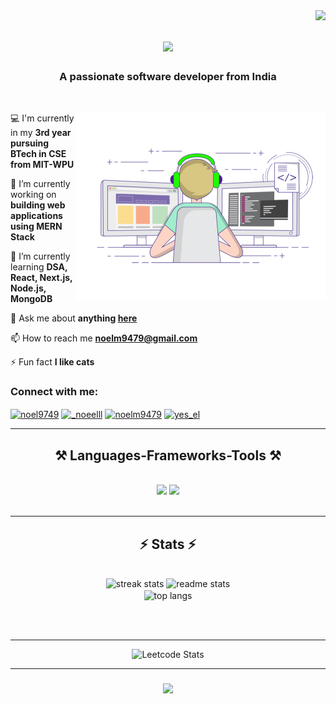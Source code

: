 <img align="right" src="https://visitor-badge.laobi.icu/badge?page_id=NoelMascarenhas.NoelMascarenhas" />

<h1 align="center">
    <img src="https://readme-typing-svg.herokuapp.com/?font=Righteous&size=35&center=true&vCenter=true&width=500&height=70&duration=4000&lines=Hi+There!+👋;+I'm+Noel+Mascarenhas!;" />
</h1>

<h3 align="center">A passionate software developer from India </h3>
<br/>

<div align="left">
    <img align="right" alt="Coding" width="400" src="https://raw.githubusercontent.com/devSouvik/devSouvik/master/gif3.gif">

 💻 I'm currently in my **3rd year pursuing BTech in CSE from MIT-WPU**
 
 🔭 I’m currently working on **building web applications using MERN Stack**
 
 🌱 I’m currently learning **DSA, React, Next.js, Node.js, MongoDB**

 💬 Ask me about **anything [here](https://github.com/NoelMascarenhas/NoelMascarenhas/issues)**

 📫 How to reach me **noelm9479@gmail.com**

 ⚡ Fun fact **I like cats**
 
 </div>

<h3 align="left">Connect with me:</h3>
<p align="left">
<a href="https://twitter.com/noel9749" target="blank"><img align="center" src="https://raw.githubusercontent.com/rahuldkjain/github-profile-readme-generator/master/src/images/icons/Social/twitter.svg" alt="noel9749" height="30" width="40" /></a>
<a href="https://instagram.com/_noeelll" target="blank"><img align="center" src="https://raw.githubusercontent.com/rahuldkjain/github-profile-readme-generator/master/src/images/icons/Social/instagram.svg" alt="_noeelll" height="30" width="40" /></a>
<a href="https://www.hackerrank.com/noelm9479" target="blank"><img align="center" src="https://raw.githubusercontent.com/rahuldkjain/github-profile-readme-generator/master/src/images/icons/Social/hackerrank.svg" alt="noelm9479" height="30" width="40" /></a>
<a href="https://www.leetcode.com/yes_el" target="blank"><img align="center" src="https://raw.githubusercontent.com/rahuldkjain/github-profile-readme-generator/master/src/images/icons/Social/leet-code.svg" alt="yes_el" height="30" width="40" /></a>
</p>

 <hr/>
 
<h2 align="center">⚒️ Languages-Frameworks-Tools ⚒️</h2>
<br/>
<div align="center">
    <img src="https://skillicons.dev/icons?i=java,python,c,cpp,mysql,mongodb,html,css,javascript" />
    <img src="https://skillicons.dev/icons?i=php,react,nodejs,nextjs,express,bootstrap,git" /><br> 
</div>

<br/>
<hr/>

<h2 align="center">⚡ Stats ⚡</h2>
<br>
<div align=center>
  <img width=390 src="https://github-readme-streak-stats-salesp07.vercel.app/?user=NoelMascarenhas&count_private=true&theme=react&border_radius=10" alt="streak stats"/>
  <img width=390 src="https://github-readme-stats.vercel.app/api?username=NoelMascarenhas&count_private=true&show_icons=true&theme=react&rank_icon=github&border_radius=10" alt="readme stats" />
  <br/>
  <img width=325 align="center" src="https://github-readme-stats.vercel.app/api/top-langs/?username=salesp07&hide=HTML&langs_count=8&layout=compact&theme=react&border_radius=10&size_weight=0.5&count_weight=0.5&exclude_repo=github-readme-stats" alt="top langs" />
</div>

<br/><br/>
<hr/>
<div align=center>
    
![Leetcode Stats](https://leetcard.jacoblin.cool/yes_el?ext=heatmap)
</div>
<hr/>

<h3 align="center">
    <img src="https://readme-typing-svg.herokuapp.com/?font=Righteous&size=25&center=true&vCenter=true&width=500&height=70&duration=4000&lines=Thanks+for+visiting!+✌️;+Shoot+me+a+message+on+Linkedin!;I'm+always+down+to+collab+:)">
</h3>

<br/>

